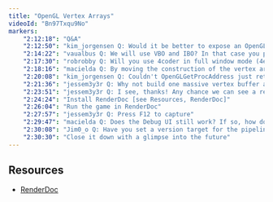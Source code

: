 ```yaml
---
title: "OpenGL Vertex Arrays"
videoId: "Bn97Txqu9No"
markers:
    "2:12:18": "Q&A"
    "2:12:50": "kim_jorgensen Q: Would it be better to expose an OpenGLGetProcAddress method in the platform layer and do the lookups in the handmade_opengl layer?"
    "2:14:22": "vaualbus Q: We will use VBO and IBO? In that case you prefer using glBufferData to send TGE data into the buffer or using glMapBuffer / glUnmapBuffer to send the data?"
    "2:17:30": "robrobby Q: Will you use 4coder in full window mode (4ed.exe -F) in the future?"
    "2:18:16": "macielda Q: By moving the construction of the vertex array to the RenderGroup, we kind of miss the opportunity of writing the quads directly into driver-owned memory, e.g. glMapBuffer. Is that statement correct? If so, is that a problem?"
    "2:20:08": "kim_jorgensen Q: Couldn't OpenGLGetProcAddress just return the method directly on some platforms, using string lookup?"
    "2:21:36": "jessem3y3r Q: Why not build one massive vertex buffer and just draw that once?"
    "2:23:51": "jessem3y3r Q: I see, thanks! Any chance we can see a render callstack from nsight or renderdoc just to see what the driver has to work through?"
    "2:24:24": "Install RenderDoc [see Resources, RenderDoc]"
    "2:26:04": "Run the game in RenderDoc"
    "2:27:57": "jessem3y3r Q: Press F12 to capture"
    "2:29:47": "macielda Q: Does the Debug UI still work? If so, how does one activate it?"
    "2:30:08": "Jim0_o Q: Have you set a version target for the pipeline? Will you go full Embedded Systems bananas (OpenGL ES)?"
    "2:30:30": "Close it down with a glimpse into the future"
---
```


## Resources

* [RenderDoc](https://renderdoc.org/builds)
